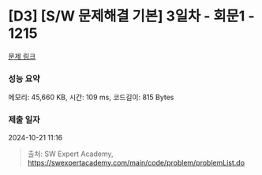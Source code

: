 # [D3] [S/W 문제해결 기본] 3일차 - 회문1 - 1215 

[문제 링크](https://swexpertacademy.com/main/code/problem/problemDetail.do?contestProbId=AV14QpAaAAwCFAYi) 

### 성능 요약

메모리: 45,660 KB, 시간: 109 ms, 코드길이: 815 Bytes

### 제출 일자

2024-10-21 11:16



> 출처: SW Expert Academy, https://swexpertacademy.com/main/code/problem/problemList.do